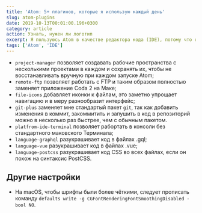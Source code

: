```yaml
---
title: 'Atom: 5+ плагинов, которые я использую каждый день'
slug: atom-plugins
date: 2019-10-13T00:01:00.196+0300
category: article
action: Узнать, нужен ли логотип
excerpt: Я пользуюсь Atom в качестве редактора кода (IDE), потому что он простой и гибкий в настройках внешнего вида и функциональности. Важная часть любого IDE — это расширители, то есть плагины или их ещё называют пакетами. В этой заметке — все плагины, которыми я пользуюсь каждый день.
tags: ['Atom', 'IDE']
---
```


- `project-manager` позволяет создавать рабочие пространства с несколькими проектами в каждом и сохранять их, чтобы не восстанавливать вручную при каждом запуске Atom;
- `remote-ftp` позволяет работать с FTP и таким образом полностью заменяет приложение Coda 2 на Маке;
- `file-icons` добавляет иконки к файлам, это заметно упрощает навигацию и в меру разнообразит интерфейс;
- `git-plus` заменяет мне стандартый пакет `git`, так как добавить изменения в коммит, закоммитить и запушить в код в репозиторий можно в несколько раз быстрее, чем с обычным пакетом.
- `platfrom-ide-terminal` позволяет рабортать в консоли без стандартного маковского Терминала;
- `language-graphql` разукрашивает код в файлах .gql;
- `language-vue` разукрашивает код в файлах .vue;
- `language-postcss` разукрашивает код CSS во всех файлах, если он похож на синтаксис PostCSS.

## Другие настройки

 - На macOS, чтобы шрифты были более чёткими, следует прописать команду `defaults write -g CGFontRenderingFontSmoothingDisabled -bool NO`.
